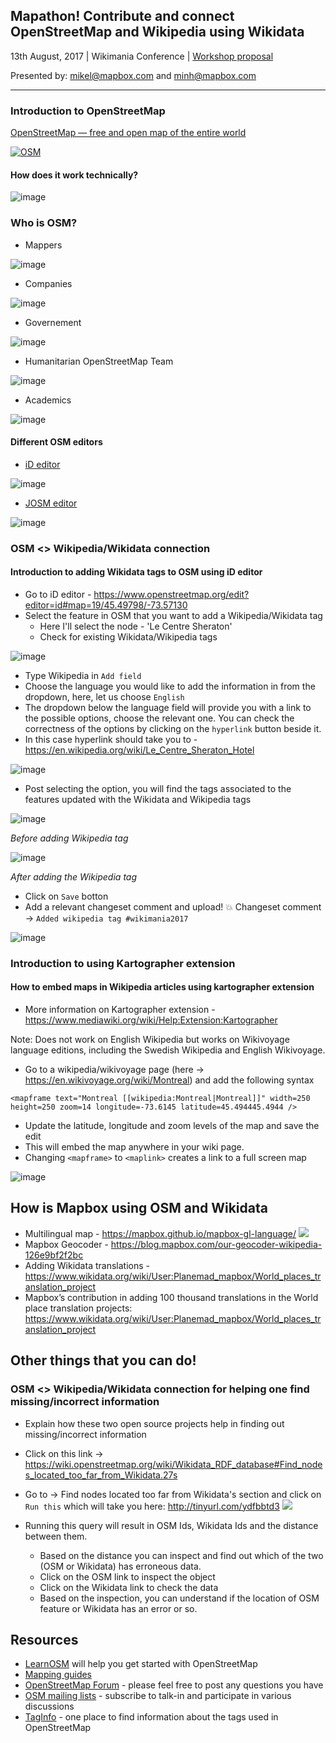 ## Mapathon! Contribute and connect OpenStreetMap and Wikipedia using Wikidata

13th August, 2017 | Wikimania Conference | [Workshop proposal](https://wikimania2017.wikimedia.org/wiki/Submissions/Mapathon!_Contribute_and_connect_OpenStreetMap_and_Wikipedia_using_Wikidata)

Presented by: mikel@mapbox.com and minh@mapbox.com

---

### Introduction to OpenStreetMap

[OpenStreetMap — free and open map of the entire world](https://www.openstreetmap.org/)

[![OSM](http://img.youtube.com/vi/7sC83j6vzjo/0.jpg)](https://www.youtube.com/watch?v=7sC83j6vzjo "OSM")


#### How does it work technically?

![image](https://user-images.githubusercontent.com/4470913/29123045-071973ce-7d32-11e7-8210-531a2fb83125.jpg)

### Who is OSM?

- Mappers

![image](https://user-images.githubusercontent.com/4470913/29123420-5532fd7c-7d33-11e7-9f13-403fdd3390a9.png)

- Companies 

![image](https://user-images.githubusercontent.com/4470913/29123462-74983538-7d33-11e7-9f6b-992280a24b1c.png)

- Governement

![image](https://user-images.githubusercontent.com/4470913/29123505-99e19d02-7d33-11e7-9df9-a2ba4899492d.png)

- Humanitarian OpenStreetMap Team

![image](https://user-images.githubusercontent.com/4470913/29123521-aa4c2fe0-7d33-11e7-984d-0118b9b3ed6d.png)

- Academics

![image](https://user-images.githubusercontent.com/4470913/29123581-e16eb164-7d33-11e7-9e11-a8922c605187.png)


#### Different OSM editors

- [iD editor](https://www.openstreetmap.org/edit?editor=id#map=16/45.4682/-73.5468)

![image](https://user-images.githubusercontent.com/4470913/29123848-b56bace2-7d34-11e7-82a1-06b555def06a.png)

- [JOSM editor](https://josm.openstreetmap.de/)

![image](https://user-images.githubusercontent.com/4470913/29123992-2b074830-7d35-11e7-84d9-5aca210235de.png)


### OSM <> Wikipedia/Wikidata connection


#### Introduction to adding Wikidata tags to OSM using iD editor 


- Go to iD editor - https://www.openstreetmap.org/edit?editor=id#map=19/45.49798/-73.57130
- Select the feature in OSM that you want to add a Wikipedia/Wikidata tag
	- Here I'll select the node - 'Le Centre Sheraton'
	- Check for existing Wikidata/Wikipedia tags

![image](https://user-images.githubusercontent.com/4470913/29125326-1d9a065c-7d39-11e7-8237-5ba0a1297cd2.png)


 - Type Wikipedia in `Add field` 
 - Choose the language you would like to add the information in from the dropdown, here, let us choose `English`
 - The dropdown below the language field will provide you with a link to the possible options, choose the relevant one. You can check the correctness of the options by clicking on the `hyperlink` button beside it.
  - In this case hyperlink should take you to - https://en.wikipedia.org/wiki/Le_Centre_Sheraton_Hotel

 ![image](https://user-images.githubusercontent.com/4470913/29141673-c7f0949e-7d6c-11e7-9e19-b046e72c56cd.png)

- Post selecting the option, you will find the tags associated to the features updated with the Wikidata and Wikipedia tags

![image](https://user-images.githubusercontent.com/4470913/29141732-0b66417e-7d6d-11e7-9bc5-4ac14cac7683.png)

_Before adding Wikipedia tag_


![image](https://user-images.githubusercontent.com/4470913/29141779-3cf571c4-7d6d-11e7-9050-34c5bedfeeb5.png)

_After adding the Wikipedia tag_

- Click on `Save` botton
- Add a relevant changeset comment and upload! 💥 
Changeset comment -> `Added wikipedia tag #wikimania2017`

![image](https://user-images.githubusercontent.com/4470913/29141851-8f517c24-7d6d-11e7-9f4b-4d81d9bdc46f.png)

### Introduction to using Kartographer extension

#### How to embed maps in Wikipedia articles using kartographer extension


- More information on Kartographer extension - https://www.mediawiki.org/wiki/Help:Extension:Kartographer

Note: Does not work on English Wikipedia but works on Wikivoyage language editions, including the Swedish Wikipedia and English Wikivoyage. 


- Go to a wikipedia/wikivoyage page (here -> https://en.wikivoyage.org/wiki/Montreal) and add the following syntax

```
<mapframe text="Montreal [[wikipedia:Montreal|Montreal]]" width=250 height=250 zoom=14 longitude=-73.6145 latitude=45.494445.4944 />

```

- Update the latitude, longitude and zoom levels of the map and save the edit
- This will embed the map anywhere in your wiki page.
- Changing `<mapframe>` to `<maplink>` creates a link to a full screen map

![image](https://user-images.githubusercontent.com/4470913/29143059-86212e7a-7d71-11e7-89ff-23825e25b157.png)

## How is Mapbox using OSM and Wikidata

- Multilingual map - https://mapbox.github.io/mapbox-gl-language/ 
![](https://d2mxuefqeaa7sj.cloudfront.net/s_2B33C791A7F0CBCFA1594D29FFFDB1F8BA65211D86D19EF71B6A99524742BF65_1502204597521_image.png)
- Mapbox Geocoder - https://blog.mapbox.com/our-geocoder-wikipedia-126e9bf2f2bc
- Adding Wikidata translations - https://www.wikidata.org/wiki/User:Planemad_mapbox/World_places_translation_project
- Mapbox’s contribution in adding 100 thousand translations in the World place translation projects: https://www.wikidata.org/wiki/User:Planemad_mapbox/World_places_translation_project


## Other things that you can do!


### OSM <> Wikipedia/Wikidata connection for helping one find missing/incorrect information


- Explain how these two open source projects help in finding out missing/incorrect information
- Click on this link → https://wiki.openstreetmap.org/wiki/Wikidata_RDF_database#Find_nodes_located_too_far_from_Wikidata.27s
- Go to → Find nodes located too far from Wikidata's section and click on `Run this`  which will take you here: http://tinyurl.com/ydfbbtd3
![](https://d2mxuefqeaa7sj.cloudfront.net/s_2B33C791A7F0CBCFA1594D29FFFDB1F8BA65211D86D19EF71B6A99524742BF65_1502196560162_image.png)

- Running this query will result in OSM Ids, Wikidata Ids and the distance between them.
  - Based on the distance you can inspect and find out which of the two (OSM or Wikidata) has erroneous data.
  - Click on the OSM link to inspect the object 
  - Click on the Wikidata link to check the data 
  - Based on the inspection, you can understand if the location of OSM feature or Wikidata has an error or so.


 ## Resources

- [LearnOSM](http://learnosm.org/en/) will help you get started with OpenStreetMap
- [Mapping guides](https://www.mapbox.com/mapping/)
- [OpenStreetMap Forum](https://forum.openstreetmap.org/) - please feel free to post any questions you have
- [OSM mailing lists](https://wiki.openstreetmap.org/wiki/Mailing_lists) - subscribe to talk-in and participate in various discussions
- [TagInfo](https://taginfo.openstreetmap.org/) - one place to find information about the tags used in OpenStreetMap


